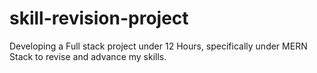 # skill-revision-project
Developing a Full stack project under 12 Hours, specifically under MERN Stack to revise and advance my skills. 
